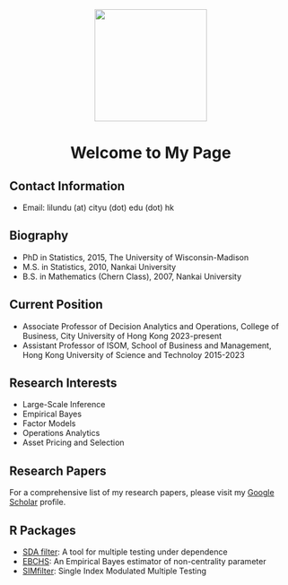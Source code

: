 <div id="header" align="center">
  <img src="https://media.giphy.com/media/M9gbBd9nbDrOTu1Mqx/giphy.gif" width="200"/>
</div>




<h1 align="center">Welcome to My Page</h1>

## Contact Information
- Email: lilundu (at) cityu (dot) edu (dot) hk

## Biography
- PhD in Statistics, 2015, The University of Wisconsin-Madison
- M.S. in Statistics, 2010, Nankai University
- B.S. in Mathematics (Chern Class), 2007, Nankai University

## Current Position
- Associate Professor of Decision Analytics and Operations, College of Business, City University of Hong Kong 2023-present
- Assistant Professor of ISOM, School of Business and Management, Hong Kong University of Science and Technoloy 2015-2023

## Research Interests
- Large-Scale Inference
- Empirical Bayes
- Factor Models
- Operations Analytics
- Asset Pricing and Selection

## Research Papers
For a comprehensive list of my research papers, please visit my [Google Scholar](https://scholar.google.com/citations?user=4on4dj4AAAAJ&hl=en) profile.

## R Packages
- [SDA filter](https://github.com/dulilun/sdafilter): A tool for multiple testing under dependence
- [EBCHS](https://github.com/dulilun/EBCHS): An Empirical Bayes estimator of non-centrality parameter
- [SIMfilter](https://github.com/dulilun/SIMfilter): Single Index Modulated Multiple Testing
